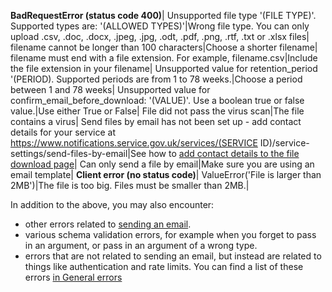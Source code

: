 **BadRequestError (status code 400)**|
Unsupported file type '(FILE TYPE)'. Supported types are: '(ALLOWED TYPES)'|Wrong file type. You can only upload .csv, .doc, .docx, .jpeg, .jpg, .odt, .pdf, .png, .rtf, .txt or .xlsx files|
filename cannot be longer than 100 characters|Choose a shorter filename|
filename must end with a file extension. For example, filename.csv|Include the file extension in your filename|
Unsupported value for retention_period '(PERIOD). Supported periods are from 1 to 78 weeks.|Choose a period between 1 and 78 weeks|
Unsupported value for confirm_email_before_download: '(VALUE)'. Use a boolean true or false value.|Use either True or False|
File did not pass the virus scan|The file contains a virus|
Send files by email has not been set up - add contact details for your service at https://www.notifications.service.gov.uk/services/(SERVICE ID)/service-settings/send-files-by-email|See how to [add contact details to the file download page](#add-contact-details-to-the-file-download-page)|
Can only send a file by email|Make sure you are using an email template|
**Client error (no status code)**|
ValueError('File is larger than 2MB')|The file is too big. Files must be smaller than 2MB.|

In addition to the above, you may also encounter:

* other errors related to [sending an email](#send-an-email).
* various schema validation errors, for example when you forget to pass in an argument, or pass in an argument of a wrong type.
* errors that are not related to sending an email, but instead are related to things like authentication and rate limits. You can find a list of these errors [in General errors](#general-errors)